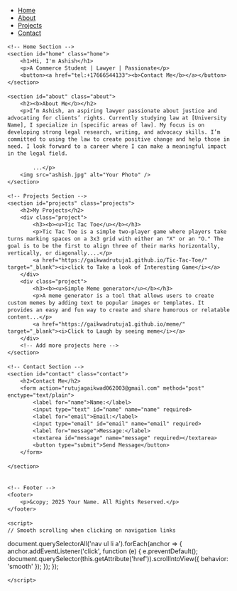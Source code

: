 
<html lang="en">
<head>
    <meta charset="UTF-8">
    <meta name="viewport" content="width=device-width, initial-scale=1.0">
    <title>Your Name - Portfolio</title>
<style>
  {
    margin: 0;
    padding: 0;
    box-sizing: border-box;
}

body {
    font-family: Arial, sans-serif;
    line-height: 2.6;
    background-color: #e49eda;
    color: #333;
}

nav {
    background: #423b3b;
    color: white;
    padding: 1rem;
    text-align: center;
}

nav ul {
    list-style: none;
}

nav ul li {
    display: inline;
    margin-right: 20px;
}

nav ul li a {
    color: white;
    text-decoration: none;
}

/* Home Section */
.home {
    background: #b77ba5;
    color: rgb(2, 31, 13);
    padding: 50px;
    text-align: center;
}

.home h1 {
    font-size: 2.5rem;
    color: rgb(11, 67, 120);
}

.home button {
    background: #ece7eb;
    color: rgb(19, 17, 17);
    padding: 10px 20px;
    border: none;
    cursor: pointer;
    border-radius: 5px;
}

.home button a {
    color: rgb(17, 18, 19);
    text-decoration: none;
}

/* About Section */
.about {
    padding: 40px;
    background: #be9696;
    text-align: center;
}

.about img {
    width: 400px;
    height: 400px;
    object-fit: cover; 
     border-radius: 0; 
}

/* Projects Section */
.projects {
    padding: 40px;
    background: rgb(227, 160, 160);
}

.projects h2 {
    text-align: center;
    margin-bottom: 30px;
}

.project {
    margin-bottom: 20px;
}

.project h3 {
    font-size: 1.8rem;
    color: #007BFF;
}

.project a {
    color: #a82d79;
    text-decoration: none;
}

/* Contact Section */
.contact {
    padding: 40px;
    background: #c8e3b6;
}

.contact form {
    max-width: 600px;
    margin: 0 auto;
}

.contact label {
    display: block;
    margin-bottom: 10px;
}

.contact input, .contact textarea {
    width: 100%;
    padding: 10px;
    margin-bottom: 20px;
    border: 1px solid #ccc;
    border-radius: 5px;
}

.contact button {
    background: #513c6b;
    color: white;
    padding: 10px 20px;
    border: none;
    cursor: pointer;
    border-radius: 5px;
    width: 100%;
}

/* Footer */
footer {
    background: #333;
    color: white;
    text-align: center;
    padding: 10px 0;
}

</style></head>
<body>
    <!-- Navigation -->
    <nav>
        <ul>
            <li><a href="#home">Home</a></li>
            <li><a href="#about">About</a></li>
            <li><a href="#projects">Projects</a></li>
            <li><a href="#contact">Contact</a></li>
        </ul>
    </nav>

    <!-- Home Section -->
    <section id="home" class="home">
        <h1>Hi, I'm Ashish</h1>
        <p>A Commerce Student | Lawyer | Passionate</p>
        <button><a href="tel:+17666544133"><b>Contact Me</b></a></button>
    </section>

    <section id="about" class="about">
        <h2><b>About Me</b></h2>
        <p>I’m Ashish, an aspiring lawyer passionate about justice and advocating for clients’ rights. Currently studying law at [University Name], I specialize in [specific areas of law]. My focus is on developing strong legal research, writing, and advocacy skills. I’m committed to using the law to create positive change and help those in need. I look forward to a career where I can make a meaningful impact in the legal field.

            ...</p>
        <img src="ashish.jpg" alt="Your Photo" />
    </section>

    <!-- Projects Section -->
    <section id="projects" class="projects">
        <h2>My Projects</h2>
        <div class="project">
            <h3><b><u>Tic Tac Toe</u></b></h3>
            <p>Tic Tac Toe is a simple two-player game where players take turns marking spaces on a 3x3 grid with either an "X" or an "O." The goal is to be the first to align three of their marks horizontally, vertically, or diagonally....</p>
            <a href="https://gaikwadrutuja1.github.io/Tic-Tac-Toe/" target="_blank"><i>click to Take a look of Interesting Game</i></a>
        </div>
        <div class="project">
            <h3><b><u>Simple Meme generator</u></b></h3>
            <p>A meme generator is a tool that allows users to create custom memes by adding text to popular images or templates. It provides an easy and fun way to create and share humorous or relatable content...</p>
            <a href="https://gaikwadrutuja1.github.io/meme/" target="_blank"><i>Click to Laugh by seeing meme</i></a>
        </div>
        <!-- Add more projects here -->
    </section>

    <!-- Contact Section -->
    <section id="contact" class="contact">
        <h2>Contact Me</h2>
        <form action="rutujagaikwad062003@gmail.com" method="post" enctype="text/plain">
            <label for="name">Name:</label>
            <input type="text" id="name" name="name" required>
            <label for="email">Email:</label>
            <input type="email" id="email" name="email" required>
            <label for="message">Message:</label>
            <textarea id="message" name="message" required></textarea>
            <button type="submit">Send Message</button>
        </form>
       
    </section>
    

    <!-- Footer -->
    <footer>
        <p>&copy; 2025 Your Name. All Rights Reserved.</p>
    </footer>

    <script>
    // Smooth scrolling when clicking on navigation links
document.querySelectorAll('nav ul li a').forEach(anchor => {
    anchor.addEventListener('click', function (e) {
        e.preventDefault();
        document.querySelector(this.getAttribute('href')).scrollIntoView({
            behavior: 'smooth'
        });
    });
});

    </script>
</body>
</html>
